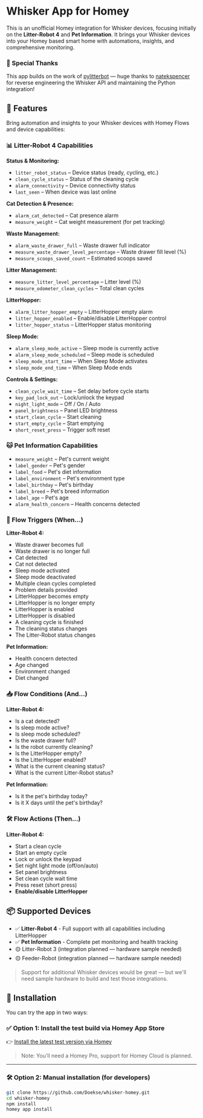 # Whisker App for Homey

This is an unofficial Homey integration for Whisker devices, focusing initially on the **Litter-Robot 4** and **Pet Information**. It brings your Whisker devices into your Homey based smart home with automations, insights, and comprehensive monitoring.

### 🙏 Special Thanks

This app builds on the work of [pylitterbot](https://github.com/natekspencer/pylitterbot) — huge thanks to [natekspencer](https://github.com/natekspencer) for reverse engineering the Whisker API and maintaining the Python integration!

## 🧠 Features

Bring automation and insights to your Whisker devices with Homey Flows and device capabilities:

### 📊 Litter-Robot 4 Capabilities

**Status & Monitoring:**
- `litter_robot_status` – Device status (ready, cycling, etc.)
- `clean_cycle_status` – Status of the cleaning cycle
- `alarm_connectivity` – Device connectivity status
- `last_seen` – When device was last online

**Cat Detection & Presence:**
- `alarm_cat_detected` – Cat presence alarm
- `measure_weight` – Cat weight measurement (for pet tracking)

**Waste Management:**
- `alarm_waste_drawer_full` – Waste drawer full indicator
- `measure_waste_drawer_level_percentage` – Waste drawer fill level (%)
- `measure_scoops_saved_count` – Estimated scoops saved

**Litter Management:**
- `measure_litter_level_percentage` – Litter level (%)
- `measure_odometer_clean_cycles` – Total clean cycles

**LitterHopper:**
- `alarm_litter_hopper_empty` – LitterHopper empty alarm
- `litter_hopper_enabled` – Enable/disable LitterHopper control
- `litter_hopper_status` – LitterHopper status monitoring

**Sleep Mode:**
- `alarm_sleep_mode_active` – Sleep mode is currently active
- `alarm_sleep_mode_scheduled` – Sleep mode is scheduled
- `sleep_mode_start_time` – When Sleep Mode activates
- `sleep_mode_end_time` – When Sleep Mode ends

**Controls & Settings:**
- `clean_cycle_wait_time` – Set delay before cycle starts
- `key_pad_lock_out` – Lock/unlock the keypad
- `night_light_mode` – Off / On / Auto
- `panel_brightness` – Panel LED brightness
- `start_clean_cycle` – Start cleaning
- `start_empty_cycle` – Start emptying
- `short_reset_press` – Trigger soft reset

### 🐱 Pet Information Capabilities

- `measure_weight` – Pet's current weight
- `label_gender` – Pet's gender
- `label_food` – Pet's diet information
- `label_environment` – Pet's environment type
- `label_birthday` – Pet's birthday
- `label_breed` – Pet's breed information
- `label_age` – Pet's age
- `alarm_health_concern` – Health concerns detected

### 🔁 Flow Triggers (When...)

**Litter-Robot 4:**
- Waste drawer becomes full
- Waste drawer is no longer full
- Cat detected
- Cat not detected
- Sleep mode activated
- Sleep mode deactivated
- Multiple clean cycles completed
- Problem details provided
- LitterHopper becomes empty
- LitterHopper is no longer empty
- LitterHopper is enabled
- LitterHopper is disabled
- A cleaning cycle is finished
- The cleaning status changes
- The Litter-Robot status changes

**Pet Information:**
- Health concern detected
- Age changed
- Environment changed
- Diet changed

### 📥 Flow Conditions (And...)

**Litter-Robot 4:**
- Is a cat detected?
- Is sleep mode active?
- Is sleep mode scheduled?
- Is the waste drawer full?
- Is the robot currently cleaning?
- Is the LitterHopper empty?
- Is the LitterHopper enabled?
- What is the current cleaning status?
- What is the current Litter-Robot status?

**Pet Information:**
- Is it the pet's birthday today?
- Is it X days until the pet's birthday?

### 🛠 Flow Actions (Then...)

**Litter-Robot 4:**
- Start a clean cycle
- Start an empty cycle
- Lock or unlock the keypad
- Set night light mode (off/on/auto)
- Set panel brightness
- Set clean cycle wait time
- Press reset (short press)
- **Enable/disable LitterHopper**

## 📦 Supported Devices

- ✅ **Litter-Robot 4** - Full support with all capabilities including LitterHopper
- ✅ **Pet Information** - Complete pet monitoring and health tracking
- 🟡 Litter-Robot 3 (integration planned — hardware sample needed)
- 🟡 Feeder-Robot (integration planned — hardware sample needed)

> Support for additional Whisker devices would be great — but we'll need sample hardware to build and test those integrations.

## 🚀 Installation

You can try the app in two ways:

### ✅ Option 1: Install the test build via Homey App Store

👉 [Install the latest test version via Homey](https://homey.app/a/com.whisker/test/)

> Note: You'll need a Homey Pro, support for Homey Cloud is planned.

---

### 🛠️ Option 2: Manual installation (for developers)

```bash
git clone https://github.com/Doekse/whisker-homey.git
cd whisker-homey
npm install
homey app install
```
